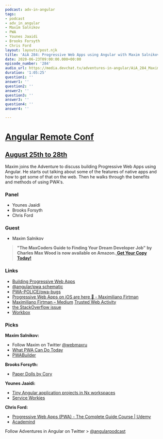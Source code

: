 ```yaml
---
podcast: adv-in-angular
tags:
- podcast
- adv_in_angular
- Maxim Salnikov
- PWA
- Younes Jaaidi
- Brooks Forsyth
- Chris Ford
layout: layouts/post.njk
title: 'AiA 284: Progressive Web Apps using Angular with Maxim Salnikov'
date: 2020-06-23T09:00:00.000+00:00
episode_number: '284'
audio_url: https://media.devchat.tv/adventures-in-angular/AiA_284_Maxim_Salnikov.mp3
duration: '1:05:25'
question1: ''
answer1: ''
question2: ''
answer2: ''
question3: ''
answer3: ''
question4: ''
answer4: ''

---
```

# [Angular Remote Conf](https://angularremoteconf.com/)

## [August 25th to 28th](https://angularremoteconf.com/)

Maxim joins the Adventure to discuss building Progressive Web Apps using Angular. He starts out talking about some of the features of native apps and how to get some of that on the web. Then he walks through the benefits and methods of using PWA's.

### **Panel**

* Younes Jaaidi
* Brooks Forsyth
* Chris Ford

### **Guest**

* Maxim Salnikov

> **"The MaxCoders Guide to Finding Your Dream Developer Job" by Charles Max Wood is now available on Amazon.**[ **Get Your Copy Today!**](https://www.amazon.com/gp/product/B081MBL5C9/ref=as_li_ss_tl?ie=UTF8&linkCode=sl1&tag=devchattv-20&linkId=9d61363241636e2546ef46abba198746&language=en_US)

### **Links**

* [Building Progressive Web Apps](http://shop.oreilly.com/product/0636920052067.do)
* [@angular/pwa schematic](https://angular.io/guide/service-worker-getting-started)
* [PWA-POLICE/pwa-bugs](https://github.com/PWA-POLICE/pwa-bugs)
* [Progressive Web Apps on iOS are here 🚀 - Maximiliano Firtman](https://medium.com/@firt/progressive-web-apps-on-ios-are-here-d00430dee3a7)
* [Maximiliano Firtman – Medium](https://medium.com/@firt)
  [Trusted Web Activity](https://developers.google.com/web/android/trusted-web-activity)
* [the StackOverflow issue](https://stackoverflow.com/questions/33986976/how-can-i-remove-a-buggy-service-worker-or-implement-a-kill-switch)
* [Workbox](https://developers.google.com/web/tools/workbox)

### **Picks**

**Maxim Salnikov:**

* Follow Maxim on Twitter [@webmaxru](https://twitter.com/webmaxru)
* [What PWA Can Do Today](https://whatpwacando.today/)
* [PWABuilder](https://www.pwabuilder.com/)

**Brooks Forsyth:**

* [Paper Dolls by Cory](https://www.facebook.com/PaperDollsByCory/)

**Younes Jaaidi:**

* [Tiny Angular application projects in Nx workspaces](https://indepth.dev/tiny-angular-application-projects-in-nx-workspaces/)
* [Service Workies](https://serviceworkies.com/)

**Chris Ford:**

* [Progressive Web Apps (PWA) - The Complete Guide Course | Udemy](https://www.udemy.com/course/progressive-web-app-pwa-the-complete-guide/)
* [Academind](https://academind.com/)

Follow Adventures in Angular on Twitter > [@angularpodcast](https://twitter.com/angularpodcast)